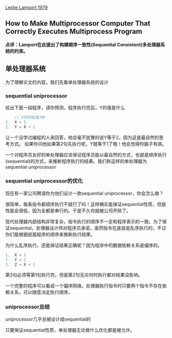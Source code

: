 [Leslie Lamport 1979](http://research.microsoft.com/en-us/um/people/lamport/pubs/multi.pdf)

How to Make Multiprocessor Computer That Correctly Executes Multiprocess Program
----

**点评：Lamport在此提出了构建顺序一致性(Sequential Consistent)多处理器系统的约束。**

## 单处理器系统

为了理解论文的内容，我们先看单处理器系统的设计

### sequential uniprocessor

给出下面一段程序，请你预测，程序执行完后，Y的值是什么
```c++
    // X的初始值为0
1.  X = 1
2.  Y = X + 1
```
让一个没学过编程的人来回答，他会毫不犹豫的说Y等于2，因为这是最自然的思考方式。
如果你问他如果第2句先执行呢，Y就等于1了哦！他会觉得你脑子有病。

一个对程序员友好的单处理器应该保证程序员能以最自然的方式，也就是顺序执行(sequential)的方式，来推断程序执行的结果。我们称这样的单处理器为sequential uniprocessor

### sequential uniprocessor的优化

现在有一家公司聘请你为他们设计一款sequential uniprocessor，你会怎么做？

很简单，每条指令都顺序执行不就行了吗！这样确实能保证sequential性质，但是性能会很低，因为全都是串行的。于是不久你就被公司开除了。

现代处理器内部结构非常复杂，指令执行的顺序不一定和程序表示的一致。为了保证sequential，处理器设计师对程序员承诺，虽然指令在底层是乱序执行的，不过你们能根据纸面程序的顺序来推断执行结果。

为什么乱序执行，还能保证结果正确呢？因为程序中的数据依赖关系是偏序的。

```c++
1.  X = 1
2.  Y = 2
3.  Z = X + 1
```
第3句必须等第1句执行完，但是第2句无论何时执行都对结果没影响。

一个完整的程序可以看成一个偏序网络，处理器执行指令时只要两个指令不存在依赖关系，可以随意决定执行顺序。

### uniprocessor总结

uniprocessor几乎总被设计成sequential的

只要保证sequential性质，单处理器无论做什么优化都是被允许。

